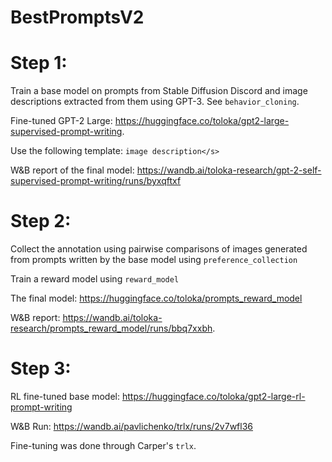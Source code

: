 # BestPromptsV2

# Step 1:

Train a base model on prompts from Stable Diffusion Discord and image descriptions extracted from them using GPT-3. See `behavior_cloning`.

Fine-tuned GPT-2 Large: https://huggingface.co/toloka/gpt2-large-supervised-prompt-writing.

Use the following template: `image description</s>`

W&B report of the final model: https://wandb.ai/toloka-research/gpt-2-self-supervised-prompt-writing/runs/byxqftxf


# Step 2:

Collect the annotation using pairwise comparisons of images generated from prompts written by the base model using `preference_collection`

Train a reward model using `reward_model`


The final model: https://huggingface.co/toloka/prompts_reward_model

W&B report: https://wandb.ai/toloka-research/prompts_reward_model/runs/bbq7xxbh.


# Step 3:

RL fine-tuned base model: https://huggingface.co/toloka/gpt2-large-rl-prompt-writing

W&B Run: https://wandb.ai/pavlichenko/trlx/runs/2v7wfl36

Fine-tuning was done through Carper's `trlx`.
